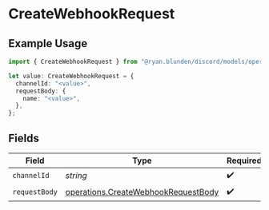 # CreateWebhookRequest

## Example Usage

```typescript
import { CreateWebhookRequest } from "@ryan.blunden/discord/models/operations";

let value: CreateWebhookRequest = {
  channelId: "<value>",
  requestBody: {
    name: "<value>",
  },
};
```

## Fields

| Field                                                                                      | Type                                                                                       | Required                                                                                   | Description                                                                                |
| ------------------------------------------------------------------------------------------ | ------------------------------------------------------------------------------------------ | ------------------------------------------------------------------------------------------ | ------------------------------------------------------------------------------------------ |
| `channelId`                                                                                | *string*                                                                                   | :heavy_check_mark:                                                                         | N/A                                                                                        |
| `requestBody`                                                                              | [operations.CreateWebhookRequestBody](../../models/operations/createwebhookrequestbody.md) | :heavy_check_mark:                                                                         | N/A                                                                                        |